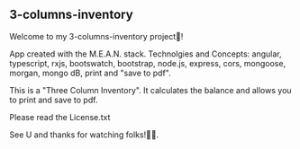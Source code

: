 ## 3-columns-inventory

Welcome to my 3-columns-inventory project📝!

App created with the M.E.A.N. stack.
Technolgies and Concepts: angular, typescript, rxjs, bootswatch, bootstrap, node.js, express, cors, mongoose, morgan, mongo dB, print and "save to pdf".

This is a "Three Column Inventory". It calculates the balance and allows you to print and save to pdf.

Please read the License.txt

See U and thanks for watching folks!👋💖.
